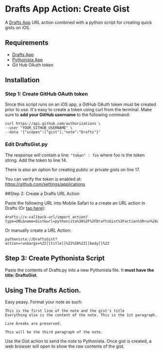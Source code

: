 # Drafts App Action: Create Gist

A [Drafts App][1] URL action combined with a python script for creating quick gists on iOS. 

## Requirements

- [Drafts App][1]
- [Pythonista App][2]
- Git Hub OAuth token

## Installation

### Step 1: Create GitHub OAuth token
    
Since this script runs on an iOS app, a GitHub OAuth token must be created prior to use. It's easy to create a token using curl from the terminal. Make sure to **add your GitHub username** to the following command:

    curl https://api.github.com/authorizations \
    --user "YOUR_GITHUB_USERNAME" \
    --data '{"scopes":["gist"],"note":"Drafts"}'

### Edit DraftsGist.py
The response will contain a line: `"token" : foo` where foo is the token string.
Add the token to line 14.

There is also an option for creating public or private gists on line 17.

You can verify the token is enabled at: <https://github.com/settings/applications>


##Step 2: Create a Drafts URL Action

Paste the following URL into Mobile Safari to a create an URL action in Drafts (Or [tap here](http://e0l.co/MRB9)):


	drafts://x-callback-url/import_action?type=URL&name=Gist&url=pythonista%3A%2F%2FDraftsGist%3Faction%3Drun%26args%3D%2522%5B%5Btitle%5D%5D%2522%2520%2522%5B%5Bbody%5D%5D%2522

Or manually create a URL Action:

	pythonista://DraftsGist?action=run&args=%22[[title]]%22%20%22[[body]]%22


## Step 3: Create Pythonista Script

Paste the contents of Drafts.py into a new Pythonista file. It **must have the title: DraftsGist**.

## Using The Drafts Action.

Easy peasy. Format your note as such:

	This is the first line of the note and the gist's title
	Everything else is the content of the note. This is the 1st paragraph.
	
	Line breaks are preserved.
	
	This will be the third paragraph of the note.
	
Use the Gist action to send the note to  Pythonista. Once gist is created, a web browser will open to show the raw contents of the gist.



[1]: http://agiletortoise.com/drafts
[2]: http://omz-software.com/pythonista/


